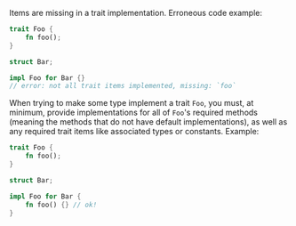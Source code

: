 Items are missing in a trait implementation.
Erroneous code example:
```rust
trait Foo {
    fn foo();
}

struct Bar;

impl Foo for Bar {}
// error: not all trait items implemented, missing: `foo`
```
When trying to make some type implement a trait `Foo`, you must, at minimum,
provide implementations for all of `Foo`'s required methods (meaning the
methods that do not have default implementations), as well as any required
trait items like associated types or constants. Example:
```rust
trait Foo {
    fn foo();
}

struct Bar;

impl Foo for Bar {
    fn foo() {} // ok!
}
```
